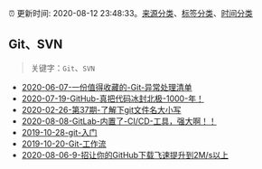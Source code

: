 :alarm_clock: 更新时间: 2020-08-12 23:48:33。[来源分类](../README.md)、[标签分类](../TAGS.md)、[时间分类](../TIMELINE.md)

## Git、SVN


> 关键字：`Git`、`SVN`



- [2020-06-07-一份值得收藏的-Git-异常处理清单](https://www.ershicimi.com/p/43407e7a09f17b14244200f6a6b54d1a) 
- [2020-07-19-GitHub-真把代码冰封北极-1000-年！](https://www.ershicimi.com/p/38187e751101fa633b95b5998c0ed0bd) 
- [2020-02-26-第37期-了解下git文件名大小写](https://www.ershicimi.com/p/767cbceb6c54169c6484a4361acf6e2e) 
- [2020-08-08-GitLab-内置了-CI/CD-工具，强大啊！！](https://www.ershicimi.com/p/be03600ef742f36a397f107c43f72675) 
- [2019-10-28-git-入门](https://www.ershicimi.com/p/b8cfa7989e082637df769157ba74b9b0) 
- [2019-10-20-Git-工作流](https://www.ershicimi.com/p/86a72f85a5d8272dd05488325d74a82e) 
- [2020-08-06-9-招让你的GitHub下载飞速提升到2M/s以上](https://sec.thief.one/article_content?a_id=2e97edaa0101eca302d6aa4dd2e2f1cf) 